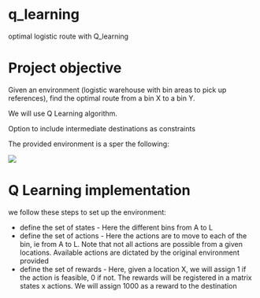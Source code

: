 # q_learning
optimal logistic route with Q_learning


# Project objective

Given an environment (logistic warehouse with bin areas to pick up references), find the optimal route from a bin X to a bin Y.

We will use Q Learning algorithm.

Option to include intermediate destinations as constraints

The provided environment is a sper the following:

![](asset/environment.png)


# Q Learning implementation
we follow these steps to set up the environment:
- define the set of states - Here the different bins from A to L
- define the set of actions - Here the actions are to move to each of the bin, ie from A to L. Note that not all actions are possible from a given locations. Available actions are dictated by the original environment provided
- define the set of rewards - Here, given a location X, we will assign 1 if the action is feasible, 0 if not. The rewards will be registered in a matrix states x actions. We will assign 1000 as a reward to the destination
